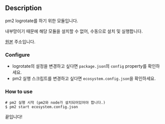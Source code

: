 
## Description

pm2 logrotate를 하기 위한 모듈입니다.

내부망이기 때문에 해당 모듈을 설치할 수 없어, 수동으로 설치 및 실행합니다.

[원본](https://github.com/keymetrics/pm2-logrotate) 주소입니다.

### Configure

- logrotate의 설정을 변경하고 싶다면 `package.json`의 `config` property를 확인하세요.
- pm2 실행 스크립트를 변경하고 싶다면 `ecosystem.config.json`을 확인하세요.

### How to use

```
# pm2 실행 시작 (pm2와 node가 설치되어있어야 합니다.)
$ pm2 start ecosystem.config.json
```

끝입니다!
